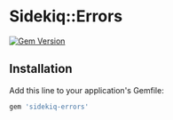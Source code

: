 # Sidekiq::Errors

[![Gem Version](https://badge.fury.io/rb/sidekiq-errors.svg)](http://badge.fury.io/rb/sidekiq-errors)

## Installation

Add this line to your application's Gemfile:

```ruby
gem 'sidekiq-errors'
```
